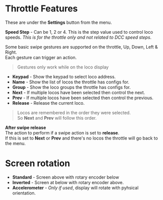 # Throttle Features

These are under the **Settings** button from the menu.

**Speed Step** - Can be 1, 2 or 4. This is the step value used to control loco speeds. *This is for the throttle only and not related to DCC speed steps*.

Some basic swipe gestures are supported on the throttle, Up, Down, Left & Right.\
Each gesture can trigger an action.

> Gestures only work while on the loco display

* **Keypad** - Show the keypad to select loco address.
* **Name** - Show the list of locos the throttle has configs for.
* **Group** - Show the loco groups the throttle has configs for.
* **Next** - If multiple locos have been selected then control the next.
* **Prev** - If multiple locos have been selected then control the previous.
* **Release** - Release the current loco.

> Locos are remembered in the order they were selected.\
So **Next** and **Prev** will follow this order.

**After swipe release**\
The action to perform if a swipe action is set to **release**.\
If this is set to **Next** or **Prev** and there's no locos the throttle will go back to the menu.

# Screen rotation

* **Standard** - Screen above with rotary encoder below
* **Inverted** - Screen at below with rotary encoder above.
* **Accelerometer** - *Only if used*, display will rotate with pyhsical orientation.